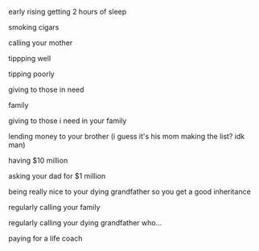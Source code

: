 early rising
getting 2 hours of sleep

smoking cigars

calling your mother

tippping well

tipping poorly

giving to those in need

family

giving to those i need in your family

lending money to your brother
(i guess it's his mom making the list? idk man)

having $10 million

asking your dad for $1 million

being really nice to your dying grandfather so you get a good inheritance

regularly calling your family

regularly calling your dying grandfather who...

paying for a life coach



